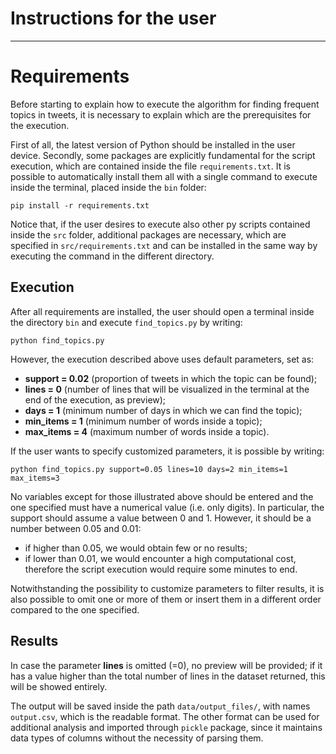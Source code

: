 # Instructions for the user
---
# Requirements
Before starting to explain how to execute the algorithm for finding frequent topics in tweets, it is necessary to explain which are the prerequisites for the execution.

First of all, the latest version of Python should be installed in the user device. Secondly, some packages are explicitly fundamental for the script execution, which are contained inside the file `requirements.txt`. It is possible to automatically install them all with a single command to execute inside the terminal, placed inside the `bin` folder:

```{python}
pip install -r requirements.txt
```

Notice that, if the user desires to execute also other py scripts contained inside the `src` folder, additional packages are necessary, which are specified in `src/requirements.txt` and can be installed in the same way by executing the command in the different directory.

## Execution
After all requirements are installed, the user should open a terminal inside the directory `bin` and execute `find_topics.py` by writing:

```{python}
python find_topics.py
```

However, the execution described above uses default parameters, set as:

- **support = 0.02** (proportion of tweets in which the topic can be found);
- **lines = 0** (number of lines that will be visualized in the terminal at the end of the execution, as preview);
- **days = 1** (minimum number of days in which we can find the topic);
- **min_items = 1** (minimum number of words inside a topic);
- **max_items = 4** (maximum number of words inside a topic).

If the user wants to specify customized parameters, it is possible by writing:

```{python}
python find_topics.py support=0.05 lines=10 days=2 min_items=1 max_items=3
```
No variables except for those illustrated above should be entered and the one specified must have a numerical value (i.e. only digits). In particular, the support should assume a value between 0 and 1. However, it should be a number between 0.05 and 0.01:

- if higher than 0.05, we would obtain few or no results;
- if lower than 0.01, we would encounter a high computational cost, therefore the script execution would require some minutes to end.

Notwithstanding the possibility to customize parameters to filter results, it is also possible to omit one or more of them or insert them in a different order compared to the one specified.

## Results

In case the parameter **lines** is omitted (=0), no preview will be provided; if it has a value higher than the total number of lines in the dataset returned, this will be showed entirely.

The output will be saved inside the path `data/output_files/`, with names `output.csv`, which is the readable format. The other format can be used for additional analysis and imported through `pickle` package, since it maintains data types of columns without the necessity of parsing them.
